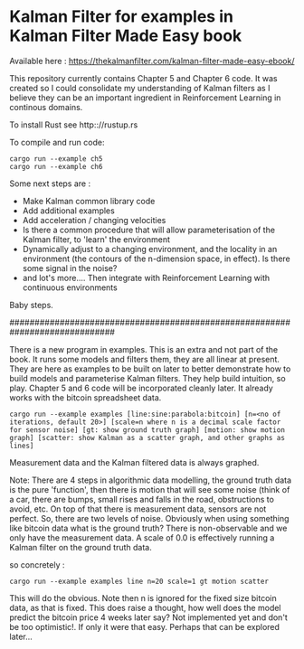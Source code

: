 # Kalman Filter for examples in Kalman Filter Made Easy book
Available here : https://thekalmanfilter.com/kalman-filter-made-easy-ebook/

This repository currently contains Chapter 5 and Chapter 6 code. It was created so I could consolidate my understanding of Kalman filters as I believe they
can be an important ingredient in Reinforcement Learning in continous domains.

To install Rust see http:://rustup.rs

To compile and run code:
```
cargo run --example ch5
cargo run --example ch6
```
Some next steps are :
- Make Kalman common library code
- Add additional examples
- Add acceleration / changing velocities
- Is there a common procedure that will allow parameterisation of the Kalman filter, to 'learn' the environment
- Dynamically adjust to a changing environment, and the locality in an environment (the contours of the n-dimension space, in effect). 
  Is there some signal in the noise?
- and lot's more.... Then integrate with Reinforcement Learning with continuous environments

Baby steps.

#############################################################################

There is a new program in examples. This is an extra and not part of the book.
It runs some models and filters them, they are all linear at present. They are here as examples to be built on later to better demonstrate how to build models
and parameterise Kalman filters. They help build intuition, so play. Chapter 5 and 6 code will be incorporated cleanly later. It already works with the bitcoin spreadsheet data.

```
cargo run --example examples [line:sine:parabola:bitcoin] [n=<no of iterations, default 20>] [scale=n where n is a decimal scale factor for sensor noise] [gt: show ground truth graph] [motion: show motion graph] [scatter: show Kalman as a scatter graph, and other graphs as lines]
```

Measurement data and the Kalman filtered data is always graphed.

Note: There are 4 steps in algorithmic data modelling, the ground truth data is the pure 'function', then there is motion that will see some noise (think of a car, there are bumps, small rises and falls in the road, obstructions to avoid, etc. On top of that there is measurement data, sensors are not perfect. So, there are two levels of noise. Obviously when using something like bitcoin data what is the ground truth? There is non-observable and we only have the measurement data. A scale of 0.0 is effectively running a Kalman filter on the ground truth data. 

so concretely :

```
cargo run --example examples line n=20 scale=1 gt motion scatter
```

This will do the obvious. Note then n is ignored for the fixed size bitcoin data, as that is fixed. This does raise a thought, how well does the model predict the bitcoin price 4 weeks later say? Not implemented yet and don't be too optimistic!. If only it were that easy. Perhaps that can be explored later...
